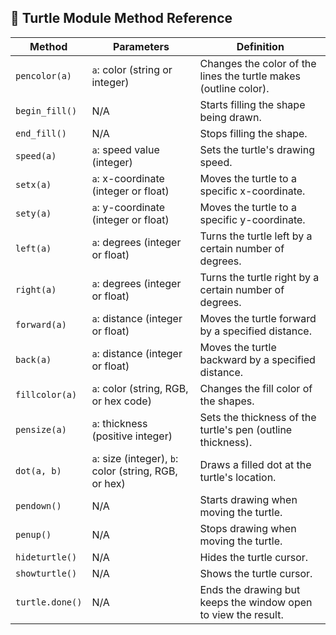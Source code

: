 ## 🐢 Turtle Module Method Reference

| **Method**       | **Parameters**                                     | **Definition** |
|------------------|----------------------------------------------------|-----------------|
| `pencolor(a)`    | `a`: color (string or integer)                      | Changes the color of the lines the turtle makes (outline color). |
| `begin_fill()`   | N/A                                                 | Starts filling the shape being drawn. |
| `end_fill()`     | N/A                                                 | Stops filling the shape. |
| `speed(a)`      | `a`: speed value (integer)                           | Sets the turtle's drawing speed. |
| `setx(a)`       | `a`: x-coordinate (integer or float)                 | Moves the turtle to a specific x-coordinate. |
| `sety(a)`       | `a`: y-coordinate (integer or float)                 | Moves the turtle to a specific y-coordinate. |
| `left(a)`       | `a`: degrees (integer or float)                      | Turns the turtle left by a certain number of degrees. |
| `right(a)`      | `a`: degrees (integer or float)                      | Turns the turtle right by a certain number of degrees. |
| `forward(a)`    | `a`: distance (integer or float)                     | Moves the turtle forward by a specified distance. |
| `back(a)`       | `a`: distance (integer or float)                     | Moves the turtle backward by a specified distance. |
| `fillcolor(a)`  | `a`: color (string, RGB, or hex code)                | Changes the fill color of the shapes. |
| `pensize(a)`    | `a`: thickness (positive integer)                    | Sets the thickness of the turtle's pen (outline thickness). |
| `dot(a, b)`     | `a`: size (integer), `b`: color (string, RGB, or hex) | Draws a filled dot at the turtle's location. |
| `pendown()`     | N/A                                                 | Starts drawing when moving the turtle. |
| `penup()`       | N/A                                                 | Stops drawing when moving the turtle. |
| `hideturtle()`  | N/A                                                 | Hides the turtle cursor. |
| `showturtle()`  | N/A                                                 | Shows the turtle cursor. |
| `turtle.done()` | N/A                                                 | Ends the drawing but keeps the window open to view the result. |
